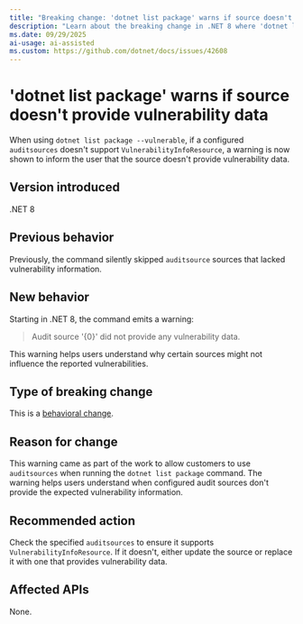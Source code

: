 ```yaml
---
title: "Breaking change: 'dotnet list package' warns if source doesn't provide vulnerability data"
description: "Learn about the breaking change in .NET 8 where 'dotnet list package --vulnerable' emits a warning when audit sources don't support VulnerabilityInfoResource."
ms.date: 09/29/2025
ai-usage: ai-assisted
ms.custom: https://github.com/dotnet/docs/issues/42608
---
```

# 'dotnet list package' warns if source doesn't provide vulnerability data

When using `dotnet list package --vulnerable`, if a configured `auditsources` doesn't support `VulnerabilityInfoResource`, a warning is now shown to inform the user that the source doesn't provide vulnerability data.

## Version introduced

.NET 8

## Previous behavior

Previously, the command silently skipped `auditsource` sources that lacked vulnerability information.

## New behavior

Starting in .NET 8, the command emits a warning:

> Audit source '{0}' did not provide any vulnerability data.

This warning helps users understand why certain sources might not influence the reported vulnerabilities.

## Type of breaking change

This is a [behavioral change](../../categories.md#behavioral-change).

## Reason for change

This warning came as part of the work to allow customers to use `auditsources` when running the `dotnet list package` command. The warning helps users understand when configured audit sources don't provide the expected vulnerability information.

## Recommended action

Check the specified `auditsources` to ensure it supports `VulnerabilityInfoResource`. If it doesn't, either update the source or replace it with one that provides vulnerability data.

## Affected APIs

None.
